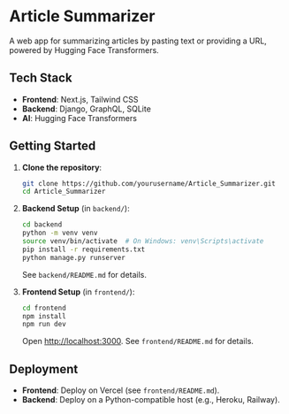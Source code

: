 # Article Summarizer

A web app for summarizing articles by pasting text or providing a URL, powered by Hugging Face Transformers.

## Tech Stack
- **Frontend**: Next.js, Tailwind CSS
- **Backend**: Django, GraphQL, SQLite
- **AI**: Hugging Face Transformers

## Getting Started
1. **Clone the repository**:
   ```bash
   git clone https://github.com/yourusername/Article_Summarizer.git
   cd Article_Summarizer
   ```

2. **Backend Setup** (in `backend/`):
   ```bash
   cd backend
   python -m venv venv
   source venv/bin/activate  # On Windows: venv\Scripts\activate
   pip install -r requirements.txt
   python manage.py runserver
   ```
   See `backend/README.md` for details.

3. **Frontend Setup** (in `frontend/`):
   ```bash
   cd frontend
   npm install
   npm run dev
   ```
   Open [http://localhost:3000](http://localhost:3000). See `frontend/README.md` for details.

## Deployment
- **Frontend**: Deploy on Vercel (see `frontend/README.md`).
- **Backend**: Deploy on a Python-compatible host (e.g., Heroku, Railway).
